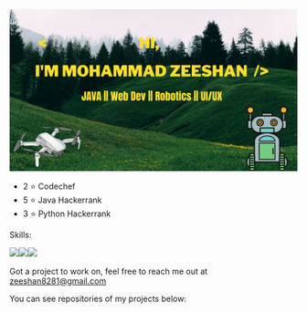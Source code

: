 ![Intro](Hi,.png)
- 2 ⭐ Codechef
- 5 ⭐ Java Hackerrank
- 3 ⭐ Python Hackerrank

Skills:

<img src = "https://upload.wikimedia.org/wikipedia/commons/b/bb/Ros_logo.svg" width = "70"><img src = "https://upload.wikimedia.org/wikipedia/en/3/30/Java_programming_language_logo.svg" width ="70"><img src = "https://upload.wikimedia.org/wikipedia/commons/6/61/HTML5_logo_and_wordmark.svg" width="70">

Got a project to work on, feel free to reach me out at zeeshan8281@gmail.com

You can see repositories of my projects below:

<!---
zeeshan8281/zeeshan8281 is a ✨ special ✨ repository because its `README.md` (this file) appears on your GitHub profile.
You can click the Preview link to take a look at your changes.
--->
